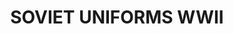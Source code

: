 ---
title: "SOVIET UNIFORMS WWII"
price: "TBA"
desc: "Opis nije dostupan"
img_path: "/assets/img/A.MIG-7023.jpg"
brand: AMMO
available: true
cat: "acrylics"
subcat: "ACRYLIC FIGURES SETS   (4 x 17mL jars) new formula for figures!"
subsubcat: "SS"
---